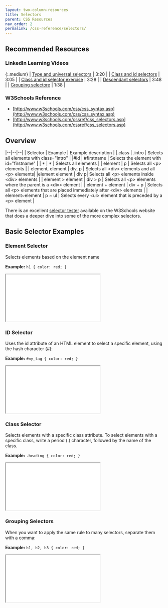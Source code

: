 ```yaml
---
layout: two-column-resources
title: Selectors
parent: CSS Resources
nav_order: 2
permalink: /css-reference/selectors/
---
```


## Recommended Resources

### LinkedIn Learning Videos

{:.medium}
| <a href="https://www.linkedin.com/learning/css-essential-training-3/type-and-universal-selectors" target="_blank">Type and universal selectors</a> | 3:20 |
| <a href="https://www.linkedin.com/learning/css-essential-training-3/class-and-id-selectors" target="_blank">Class and id selectors</a> | 3:05 |
| <a href="https://www.linkedin.com/learning/css-essential-training-3/class-and-id-selector-exercise" target="_blank">Class and id selector exercise</a> | 3:28 |
| <a href="https://www.linkedin.com/learning/css-essential-training-3/descendant-selectors" target="_blank">Descendant selectors</a> | 3:48 |
| <a href="https://www.linkedin.com/learning/css-essential-training-3/grouping-selectors" target="_blank">Grouping selectore</a> | 1:38 |

### W3Schools Reference
* [http://www.w3schools.com/css/css_syntax.asp](http://www.w3schools.com/css/css_syntax.asp)
* [http://www.w3schools.com/cssref/css_selectors.asp](http://www.w3schools.com/cssref/css_selectors.asp)

## Overview

|--|--|--|
| Selector | Example | Example description |
|.class	| .intro | Selects all elements with class="intro" |
|\#id | #firstname | Selects the element with id="firstname" |
| *	| *	| Selects all elements |
| element | p | Selects all &lt;p&gt; elements |
| element, element | div, p | Selects all &lt;div&gt; elements and all &lt;p&gt; elements|
|element element | div p| Selects all &lt;p&gt; elements inside &lt;div&gt; elements |
| element > element | div > p | Selects all &lt;p&gt; elements where the parent is a &lt;div&gt; element |
| element + element | div + p | Selects all &lt;p&gt; elements that are placed immediately after &lt;div&gt; elements |
| element~element | p ~ ul | Selects every &lt;ul&gt; element that is preceded by a &lt;p&gt; element |

There is an excellent [selector tester](http://www.w3schools.com/cssref/trysel.asp) available on the W3Schools website that does a deeper dive into some of the more complex selectors.

## Basic Selector Examples

### Element Selector
Selects elements based on the element name

**Example:** `h1 { color: red; }`
<iframe src="//codepen.io/vanwars/embed/BzWQPL/?theme-id=18654&default-tab=html,result" allowfullscreen="true" class="codepen-frame"></iframe>

### ID Selector
Uses the id attribute of an HTML element to select a specific element, using the hash character (#):

**Example:** `#my_tag { color: red; }`
<iframe src="//codepen.io/vanwars/embed/MepbzV/?theme-id=18654&default-tab=html,result" allowfullscreen="true" class="codepen-frame"></iframe>


### Class Selector
Selects elements with a specific class attribute. To select elements with a specific class, write a period (.) character, followed by the name of the class.

**Example:** `.heading { color: red; }`
<iframe src="//codepen.io/vanwars/embed/BzWQGQ/?theme-id=18654&default-tab=html,result" allowfullscreen="true" class="codepen-frame"></iframe>

### Grouping Selectors
When you want to apply the same rule to many selectors, separate them with a comma:

**Example:** `h1, h2, h3 { color: red; }`
<iframe src="//codepen.io/vanwars/embed/Vjpmqw/?theme-id=18654&default-tab=html,result" allowfullscreen="true" class="codepen-frame"></iframe>

